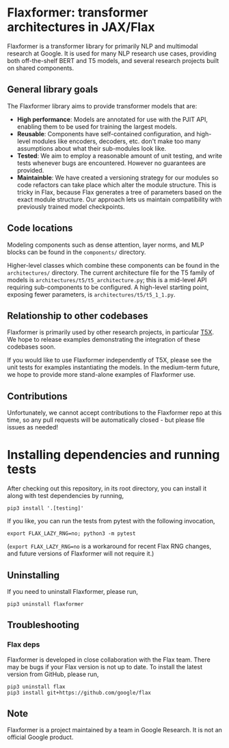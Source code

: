 # Flaxformer: transformer architectures in JAX/Flax

Flaxformer is a transformer library for primarily NLP and multimodal research at
Google. It is used for many NLP research use cases, providing both off-the-shelf
BERT and T5 models, and several research projects built on shared components.

## General library goals

The Flaxformer library aims to provide transformer models that are:

*   **High performance**: Models are annotated for use with the PJIT API,
    enabling them to be used for training the largest models.
*   **Reusable**: Components have self-contained configuration, and high-level
    modules like encoders, decoders, etc. don't make too many assumptions about
    what their sub-modules look like.
*   **Tested**: We aim to employ a reasonable amount of unit testing, and write
    tests whenever bugs are encountered. However no guarantees are provided.
*   **Maintainble**: We have created a versioning strategy for our modules so
    code refactors can take place which alter the module structure. This is
    tricky in Flax, because Flax generates a tree of parameters based on the
    exact module structure. Our approach lets us maintain compatibility with
    previously trained model checkpoints.

## Code locations

Modeling components such as dense attention, layer norms, and MLP blocks can be
found in the `components/` directory.

Higher-level classes which combine these components can be found in the
`architectures/` directory. The current architecture file for the T5 family of
models is `architectures/t5/t5_architecture.py`; this is a mid-level API
requiring sub-components to be configured. A high-level starting point, exposing
fewer parameters, is `architectures/t5/t5_1_1.py`.

## Relationship to other codebases

Flaxformer is primarily used by other research projects, in particular
[T5X](https://github.com/google-research/google-research/tree/master/flax_models/t5x).
We hope to release examples demonstrating the integration of these codebases
soon.

If you would like to use Flaxformer independently of T5X, please see the unit
tests for examples instantiating the models. In the medium-term future, we hope
to provide more stand-alone examples of Flaxformer use.

## Contributions

Unfortunately, we cannot accept contributions to the Flaxformer repo at this
time, so any pull requests will be automatically closed - but please file issues
as needed!

# Installing dependencies and running tests

After checking out this repository, in its root directory, you can install it
along with test dependencies by running,

```
pip3 install '.[testing]'
```

If you like, you can run the tests from pytest with the following invocation,

```
export FLAX_LAZY_RNG=no; python3 -m pytest
```

(`export FLAX_LAZY_RNG=no` is a workaround for recent Flax RNG changes, and
future versions of Flaxformer will not require it.)

## Uninstalling

If you need to uninstall Flaxformer, please run,

```
pip3 uninstall flaxformer
```

## Troubleshooting

### Flax deps

Flaxformer is developed in close collaboration with the Flax team. There may be
bugs if your Flax version is not up to date. To install the latest version from
GitHub, please run,

```
pip3 uninstall flax
pip3 install git+https://github.com/google/flax
```

## Note

Flaxformer is a project maintained by a team in Google Research. It is not an
official Google product.
